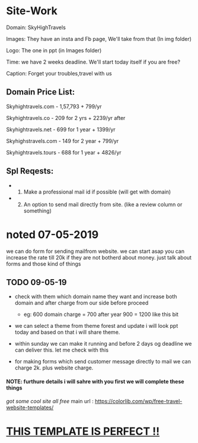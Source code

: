 # Site-Work

Domain: SkyHighTravels

Images: They have an insta and Fb page, We'll take from that (In img folder)

Logo: The one in ppt (in Images folder)

Time: we have 2 weeks deadline. We'll start today itself if you are free?

Caption: Forget your troubles,travel with us

## Domain Price List:

Skyhightravels.com - 
1,57,793 + 799/yr

Skyhightravels.co - 
209 for 2 yrs + 2239/yr after

Skyhightravels.net -
699 for 1 year + 1399/yr

Skyhighstravels.com -
149 for 2 year + 799/yr

Skyhightravels.tours -
688 for 1 year + 4826/yr

## Spl Reqests:

- 1. Make a professional mail id if possible (will get with domain)
- 2. An option to send mail directly from site. (like a review column or something)

# noted 07-05-2019
we can do form for sending mailfrom website. we can start asap
you can increase the rate till 20k if they are not botherd about money. just talk about forms and those kind of things

## TODO 09-05-19

- check with them which domain name they want and increase both domain and after charge from our side before proceed
   - eg: 600 domain charge = 700 after year 900 = 1200 like this bit
 
- we can select a theme from theme forest and update i will look ppt today and based on that i will share theme.

- within sunday we can make it running and before 2 days og deadline we can deliver this. let me check with this

- for making forms which send customer message directly to mail we can charge 2k. plus website charge.

 #### NOTE: furthure details i will sahre with you first we will complete these things

*got some cool site all free*
main url : https://colorlib.com/wp/free-travel-website-templates/


# [THIS TEMPLATE IS PERFECT !!](https://colorlib.com/preview/theme/taxa/contact.html)
